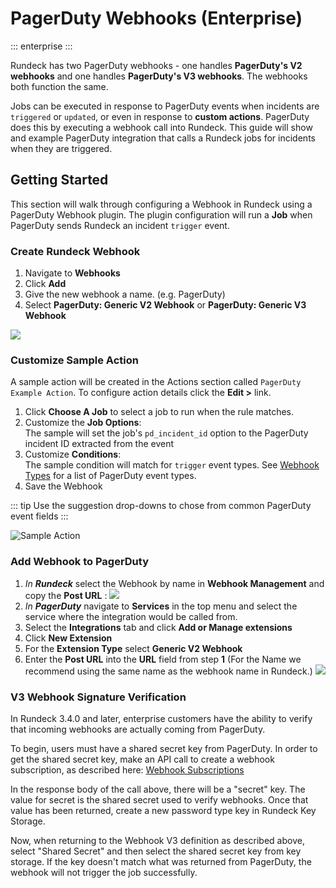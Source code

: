 # PagerDuty Webhooks (Enterprise)
::: enterprise
:::

Rundeck has two PagerDuty webhooks - one handles **PagerDuty's V2 webhooks** and one handles **PagerDuty's V3 webhooks**. The webhooks both function the same.

Jobs can be executed in response to PagerDuty events when incidents are `triggered` or `updated`, or even in response to **custom actions**.  PagerDuty does this by executing a webhook call into Rundeck.  This guide will show and example PagerDuty integration that calls a Rundeck jobs for incidents when they are triggered.

## Getting Started
This section will walk through configuring a Webhook in Rundeck using a PagerDuty Webhook plugin.
The plugin configuration will run a **Job** when PagerDuty sends Rundeck an incident
`trigger` event.


### Create Rundeck Webhook
1. Navigate to **Webhooks**
1. Click **Add**
1. Give the new webhook a name.  (e.g. PagerDuty)
1. Select **PagerDuty: Generic V2 Webhook** or **PagerDuty: Generic V3 Webhook**

![](~@assets/img/wh-pd-create.png)


### Customize Sample Action
A sample action will be created in the Actions section called `PagerDuty Example Action`. To configure action details click the **Edit >** link.
1. Click **Choose A Job** to select a job to run when the rule matches.
1. Customize the **Job Options**:  
   The sample will set the job's `pd_incident_id` option to the PagerDuty incident ID extracted from the event
1. Customize **Conditions**:  
   The sample condition will match for `trigger` event types. See [Webhook Types](https://v2.developer.pagerduty.com/docs/webhooks-v2-overview#webhook-types) for a list of PagerDuty event types.
1. Save the Webhook

::: tip
Use the suggestion drop-downs to chose from common PagerDuty event fields
:::

![Sample Action](~@assets/img/wh-pd-rule.png "Sample Action")

### Add Webhook to PagerDuty

1. *In **Rundeck*** select the Webhook by name in **Webhook Management** and copy the **Post URL** :
   ![](~@assets/img/wh-pd-posturl.png)
1. *In **PagerDuty*** navigate to **Services** in the top menu and select the service where the integration would be called from.
1. Select the **Integrations** tab and click **Add or Manage extensions**
1. Click **New Extension**
1. For the **Extension Type** select **Generic V2 Webhook**
1. Enter the **Post URL** into the **URL** field from step **1**
(For the Name we recommend using the same name as the webhook name in Rundeck.)
   ![](~@assets/img/wh-pd-extension.png)

### V3 Webhook Signature Verification

In Rundeck 3.4.0 and later, enterprise customers have the ability to verify that incoming webhooks are actually coming from PagerDuty.

To begin, users must have a shared secret key from PagerDuty. In order to get the shared secret key, make an API call to create a webhook subscription, as described here: [Webhook Subscriptions](https://developer.pagerduty.com/docs/db0fa8c8984fc-overview)

In the response body of the call above, there will be a "secret" key. The value for secret is the shared secret used to verify webhooks. Once that value has been returned, create a new password type key in Rundeck Key Storage.

Now, when returning to the Webhook V3 definition as described above, select "Shared Secret" and then select the shared secret key from key storage. If the key doesn't match what was returned from PagerDuty, the webhook will not trigger the job successfully.
